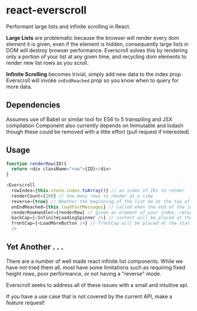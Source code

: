 # react-everscroll
Performant large lists and infinite scrolling in React.

**Large Lists** are problematic because the browser will render every dom element it is given, even if the element is hidden, consequently large lists in DOM will destroy browser performance. Everscroll solves this by rendering only a portion of your list at any given time, and recycling dom elements to render new list rows as you scroll.

**Infinite Scrolling** becomes trivial, simply add new data to the index prop. Everscroll will invoke `onEndReached` prop so you know when to query for more data.

## Dependencies
Assumes use of Babel or similar tool for ES6 to 5 transpiling and JSX compilation
Component also currently depends on Immutable and lodash though these could be removed with a little effort (pull request if interested)

## Usage
```js
function renderRow(ID){
  return <div className="row">{ID}</div>
}

<Everscroll
  rowIndex={this.state.index.toArray()} // an index of IDs to render
  renderCount={100} // how many rows to render at a time
  reverse={true} // Whether the beginning of the list be at the top of the container (false) or the bottom (true)
  onEndReached={this.loadPastMessages} // called when the end of the index is reached. Useful for infinite loading
  renderRowHandler={renderRow} // given an element of your index, return your rendered row
  backCap={<InfiniteLoadingSpinner />} // content will be placed at the end of your list
  frontCap={<LoadMoreButton />} // frontCap will be placed at the start of your list
  />
```

## Yet Another . . .
There are a number of well made react infinite list components. While we have not tried them all, most have some limitations such as requiring fixed height rows, poor performance, or not having a "reverse" mode.

Everscroll seeks to address all of these issues with a small and intuitive api.

If you have a use case that is not covered by the current API, make a feature request!
